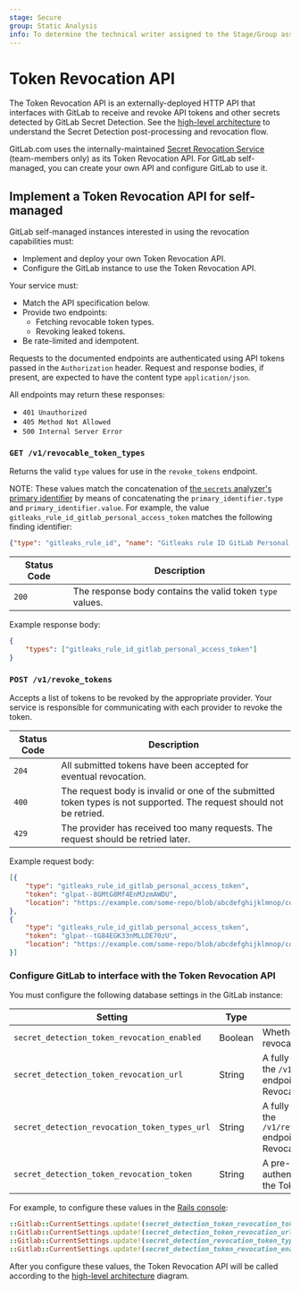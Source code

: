 ```yaml
---
stage: Secure
group: Static Analysis
info: To determine the technical writer assigned to the Stage/Group associated with this page, see https://about.gitlab.com/handbook/engineering/ux/technical-writing/#assignments
---
```


# Token Revocation API

The Token Revocation API is an externally-deployed HTTP API that interfaces with GitLab
to receive and revoke API tokens and other secrets detected by GitLab Secret Detection.
See the [high-level architecture](../../user/application_security/secret_detection/automatic_response.md)
to understand the Secret Detection post-processing and revocation flow.

GitLab.com uses the internally-maintained [Secret Revocation Service](https://gitlab.com/gitlab-com/gl-security/engineering-and-research/automation-team/secret-revocation-service)
(team-members only) as its Token Revocation API. For GitLab self-managed, you can create
your own API and configure GitLab to use it.

## Implement a Token Revocation API for self-managed

GitLab self-managed instances interested in using the revocation capabilities must:

- Implement and deploy your own Token Revocation API.
- Configure the GitLab instance to use the Token Revocation API.

Your service must:

- Match the API specification below.
- Provide two endpoints:
  - Fetching revocable token types.
  - Revoking leaked tokens.
- Be rate-limited and idempotent.

Requests to the documented endpoints are authenticated using API tokens passed in
the `Authorization` header. Request and response bodies, if present, are
expected to have the content type `application/json`.

All endpoints may return these responses:

- `401 Unauthorized`
- `405 Method Not Allowed`
- `500 Internal Server Error`

### `GET /v1/revocable_token_types`

Returns the valid `type` values for use in the `revoke_tokens` endpoint.

NOTE:
These values match the concatenation of [the `secrets` analyzer's](../../user/application_security/secret_detection/index.md)
[primary identifier](../integrations/secure.md#identifiers) by means
of concatenating the `primary_identifier.type` and `primary_identifier.value`.
For example, the value `gitleaks_rule_id_gitlab_personal_access_token` matches the following finding identifier:

```json
{"type": "gitleaks_rule_id", "name": "Gitleaks rule ID GitLab Personal Access Token", "value": "GitLab Personal Access Token"}
```

| Status Code | Description |
| ----- | --- |
| `200` | The response body contains the valid token `type` values. |

Example response body:

```json
{
    "types": ["gitleaks_rule_id_gitlab_personal_access_token"]
}
```

### `POST /v1/revoke_tokens`

Accepts a list of tokens to be revoked by the appropriate provider. Your service is responsible for communicating
with each provider to revoke the token.

| Status Code | Description |
| ----- | --- |
| `204` | All submitted tokens have been accepted for eventual revocation. |
| `400` | The request body is invalid or one of the submitted token types is not supported. The request should not be retried. |
| `429` | The provider has received too many requests. The request should be retried later. |

Example request body:

```json
[{
    "type": "gitleaks_rule_id_gitlab_personal_access_token",
    "token": "glpat--8GMtG8Mf4EnMJzmAWDU",
    "location": "https://example.com/some-repo/blob/abcdefghijklmnop/compromisedfile1.java"
},
{
    "type": "gitleaks_rule_id_gitlab_personal_access_token",
    "token": "glpat--tG84EGK33nMLLDE70zU",
    "location": "https://example.com/some-repo/blob/abcdefghijklmnop/compromisedfile2.java"
}]
```

### Configure GitLab to interface with the Token Revocation API

You must configure the following database settings in the GitLab instance:

| Setting | Type | Description |
| ------- | ---- | ----------- |
| `secret_detection_token_revocation_enabled` | Boolean | Whether automatic token revocation is enabled |
| `secret_detection_token_revocation_url` | String | A fully-qualified URL to the `/v1/revoke_tokens` endpoint of the Token Revocation API |
| `secret_detection_revocation_token_types_url` | String | A fully-qualified URL to the `/v1/revocable_token_types` endpoint of the Token Revocation API |
| `secret_detection_token_revocation_token` | String | A pre-shared token to authenticate requests to the Token Revocation API |

For example, to configure these values in the
[Rails console](../../administration/operations/rails_console.md#starting-a-rails-console-session):

```ruby
::Gitlab::CurrentSettings.update!(secret_detection_token_revocation_token: 'MYSECRETTOKEN')
::Gitlab::CurrentSettings.update!(secret_detection_token_revocation_url: 'https://gitlab.example.com/revocation_service/v1/revoke_tokens')
::Gitlab::CurrentSettings.update!(secret_detection_revocation_token_types_url: 'https://gitlab.example.com/revocation_service/v1/revocable_token_types')
::Gitlab::CurrentSettings.update!(secret_detection_token_revocation_enabled: true)
```

After you configure these values, the Token Revocation API will be called according to the
[high-level architecture](../../user/application_security/secret_detection/automatic_response.md#high-level-architecture)
diagram.
